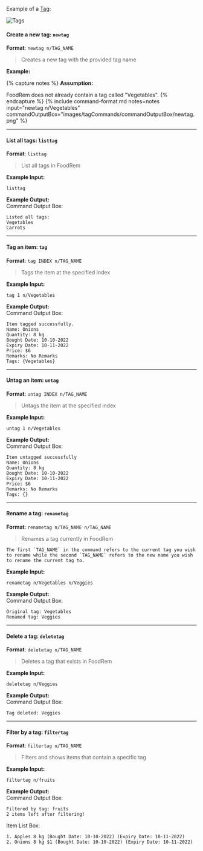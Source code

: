 <!-- markdownlint-disable-file first-line-h1 -->
Example of a [Tag](#tag):

![Tags](images/TagImage.png)

#### Create a new tag: `newtag`

**Format**: `newtag n/TAG_NAME`

> Creates a new tag with the provided tag name

**Example:**

{% capture notes %}
**Assumption:**

FoodRem does not already contain a tag called "Vegetables".
{% endcapture %}
{%
  include command-format.md
  notes=notes
  input="newtag n/Vegetables"
  commandOutputBox="images/tagCommands/commandOutputBox/newtag.png"
%}

---

#### List all tags: `listtag`

**Format**: `listtag`

> List all tags in FoodRem

**Example Input:**

```text
listtag
```

**Example Output:**<br>Command Output Box:

```text
Listed all tags:
Vegetables
Carrots
```

---

#### Tag an item: `tag`

**Format**: `tag INDEX n/TAG_NAME`

> Tags the item at the specified index

**Example Input:**

```text
tag 1 n/Vegetables
```

**Example Output:**<br>Command Output Box:

```text
Item tagged successfully.
Name: Onions
Quantity: 8 kg
Bought Date: 10-10-2022
Expiry Date: 10-11-2022
Price: $6
Remarks: No Remarks
Tags: {Vegetables}
```

---

#### Untag an item: `untag`

**Format**: `untag INDEX n/TAG_NAME`

> Untags the item at the specified index

**Example Input:**

```text
untag 1 n/Vegetables
```

**Example Output:**<br>Command Output Box:

```text
Item untagged successfully
Name: Onions
Quantity: 8 kg
Bought Date: 10-10-2022
Expiry Date: 10-11-2022
Price: $6
Remarks: No Remarks
Tags: {}
```

---

#### Rename a tag: `renametag`

**Format**: `renametag n/TAG_NAME n/TAG_NAME`

> Renames a tag currently in FoodRem

```info
The first `TAG_NAME` in the command refers to the current tag you wish to rename while the second `TAG_NAME` refers to the new name you wish to rename the current tag to.
```

**Example Input:**

```text
renametag n/Vegetables n/Veggies
```

**Example Output:**<br>Command Output Box:

```text
Original tag: Vegetables
Renamed tag: Veggies
```

---

#### Delete a tag: `deletetag`

**Format**: `deletetag n/TAG_NAME`

> Deletes a tag that exists in FoodRem

**Example Input:**

```text
deletetag n/Veggies
```

**Example Output:**<br>Command Output Box:

```text
Tag deleted: Veggies
```

---

#### Filter by a tag: `filtertag`

**Format**: `filtertag n/TAG_NAME`

> Filters and shows items that contain a specific tag

**Example Input:**

```text
filtertag n/fruits
```

**Example Output:**<br>Command Output Box:

```text
Filtered by tag: fruits
2 items left after filtering!
```

Item List Box:

```text
1. Apples 8 kg (Bought Date: 10-10-2022) (Expiry Date: 10-11-2022)
2. Onions 8 kg $1 (Bought Date: 10-10-2022) (Expiry Date: 10-11-2022)
```
